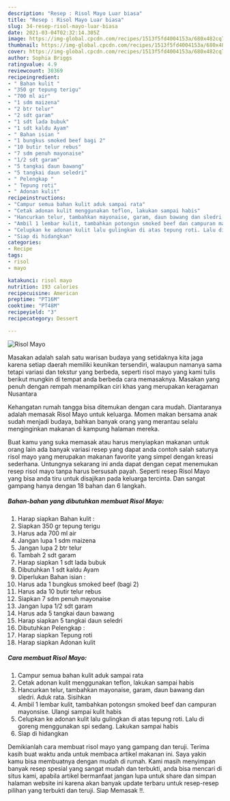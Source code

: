 ```yaml
---
description: "Resep : Risol Mayo Luar biasa"
title: "Resep : Risol Mayo Luar biasa"
slug: 34-resep-risol-mayo-luar-biasa
date: 2021-03-04T02:32:14.305Z
image: https://img-global.cpcdn.com/recipes/1513f5fd4004153a/680x482cq70/risol-mayo-foto-resep-utama.jpg
thumbnail: https://img-global.cpcdn.com/recipes/1513f5fd4004153a/680x482cq70/risol-mayo-foto-resep-utama.jpg
cover: https://img-global.cpcdn.com/recipes/1513f5fd4004153a/680x482cq70/risol-mayo-foto-resep-utama.jpg
author: Sophia Briggs
ratingvalue: 4.9
reviewcount: 30369
recipeingredient:
- " Bahan kulit "
- "350 gr tepung terigu"
- "700 ml air"
- "1 sdm maizena"
- "2 btr telur"
- "2 sdt garam"
- "1 sdt lada bubuk"
- "1 sdt kaldu Ayam"
- " Bahan isian "
- "1 bungkus smoked beef bagi 2"
- "10 butir telur rebus"
- "7 sdm penuh mayonaise"
- "1/2 sdt garam"
- "5 tangkai daun bawang"
- "5 tangkai daun seledri"
- " Pelengkap "
- " Tepung roti"
- " Adonan kulit"
recipeinstructions:
- "Campur semua bahan kulit aduk sampai rata"
- "Cetak adonan kulit menggunakan teflon, lakukan sampai habis"
- "Hancurkan telur, tambahkan mayonaise, garam, daun bawang dan sledri. Aduk rata. Sisihkan"
- "Ambil 1 lembar kulit, tambahkan potongsn smoked beef dan campuran mayonsise. Ulangi sampai kulit habis"
- "Celupkan ke adonan kulit lalu gulingkan di atas tepung roti. Lalu di goreng menggunakan spi sedang. Lakukan sampai habis"
- "Siap di hidangkan"
categories:
- Recipe
tags:
- risol
- mayo

katakunci: risol mayo 
nutrition: 193 calories
recipecuisine: American
preptime: "PT16M"
cooktime: "PT48M"
recipeyield: "3"
recipecategory: Dessert

---
```



![Risol Mayo](https://img-global.cpcdn.com/recipes/1513f5fd4004153a/680x482cq70/risol-mayo-foto-resep-utama.jpg)

Masakan adalah salah satu warisan budaya yang setidaknya kita jaga karena setiap daerah memiliki keunikan tersendiri, walaupun namanya sama tetapi variasi dan tekstur yang berbeda, seperti risol mayo yang kami tulis berikut mungkin di tempat anda berbeda cara memasaknya. Masakan yang penuh dengan rempah menampilkan ciri khas yang merupakan keragaman Nusantara



Kehangatan rumah tangga bisa ditemukan dengan cara mudah. Diantaranya adalah memasak Risol Mayo untuk keluarga. Momen makan bersama anak sudah menjadi budaya, bahkan banyak orang yang merantau selalu menginginkan makanan di kampung halaman mereka.

Buat kamu yang suka memasak atau harus menyiapkan makanan untuk orang lain ada banyak variasi resep yang dapat anda contoh salah satunya risol mayo yang merupakan makanan favorite yang simpel dengan kreasi sederhana. Untungnya sekarang ini anda dapat dengan cepat menemukan resep risol mayo tanpa harus bersusah payah.
Seperti resep Risol Mayo yang bisa anda tiru untuk disajikan pada keluarga tercinta. Dan sangat gampang hanya dengan 18 bahan dan 6 langkah.


<!--inarticleads1-->

##### Bahan-bahan yang dibutuhkan membuat Risol Mayo:

1. Harap siapkan  Bahan kulit :
1. Siapkan 350 gr tepung terigu
1. Harus ada 700 ml air
1. Jangan lupa 1 sdm maizena
1. Jangan lupa 2 btr telur
1. Tambah 2 sdt garam
1. Harap siapkan 1 sdt lada bubuk
1. Dibutuhkan 1 sdt kaldu Ayam
1. Diperlukan  Bahan isian :
1. Harus ada 1 bungkus smoked beef (bagi 2)
1. Harus ada 10 butir telur rebus
1. Siapkan 7 sdm penuh mayonaise
1. Jangan lupa 1/2 sdt garam
1. Harus ada 5 tangkai daun bawang
1. Harap siapkan 5 tangkai daun seledri
1. Dibutuhkan  Pelengkap :
1. Harap siapkan  Tepung roti
1. Harap siapkan  Adonan kulit




<!--inarticleads2-->

##### Cara membuat  Risol Mayo:

1. Campur semua bahan kulit aduk sampai rata
1. Cetak adonan kulit menggunakan teflon, lakukan sampai habis
1. Hancurkan telur, tambahkan mayonaise, garam, daun bawang dan sledri. Aduk rata. Sisihkan
1. Ambil 1 lembar kulit, tambahkan potongsn smoked beef dan campuran mayonsise. Ulangi sampai kulit habis
1. Celupkan ke adonan kulit lalu gulingkan di atas tepung roti. Lalu di goreng menggunakan spi sedang. Lakukan sampai habis
1. Siap di hidangkan




Demikianlah cara membuat risol mayo yang gampang dan teruji. Terima kasih buat waktu anda untuk membaca artikel makanan ini. Saya yakin kamu bisa membuatnya dengan mudah di rumah. Kami masih menyimpan banyak resep spesial yang sangat mudah dan terbukti, anda bisa mencari di situs kami, apabila artikel bermanfaat jangan lupa untuk share dan simpan halaman website ini karena akan banyak update terbaru untuk resep-resep pilihan yang terbukti dan teruji. Siap Memasak !!. 
